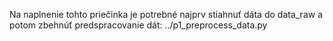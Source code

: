 Na naplnenie tohto priečinka je potrebné najprv stiahnuť dáta do data_raw a potom zbehnúť predspracovanie dát:
../p1_preprocess_data.py

